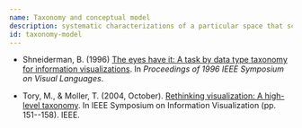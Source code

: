 ```yaml
---
name: Taxonomy and conceptual model
description: systematic characterizations of a particular space that scaffold thinking within that topic
id: taxonomy-model
---
```


- Shneiderman, B. (1996) [The eyes have it: A task by data type taxonomy for information visualizations](https://ieeexplore.ieee.org/document/545307/). In *Proceedings of 1996 IEEE Symposium on Visual Languages*. 

- Tory, M., & Moller, T. (2004, October). [Rethinking visualization: A high-level taxonomy](https://ieeexplore.ieee.org/document/1382903/). In IEEE Symposium on Information Visualization (pp. 151--158). IEEE.
